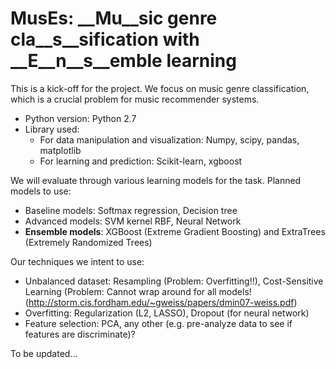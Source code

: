 # MusEs: __Mu__sic genre cla__s__sification with __E__n__s__emble learning

This is a kick-off for the project. We focus on music genre classification, which is a crucial problem for music recommender systems.

- Python version: Python 2.7
- Library used: 
	- For data manipulation and visualization: Numpy, scipy, pandas, matplotlib
	- For learning and prediction: Scikit-learn, xgboost


We will evaluate through various learning models for the task. Planned models to use:
- Baseline models: Softmax regression, Decision tree
- Advanced models: SVM kernel RBF, Neural Network
- **Ensemble models**: XGBoost (Extreme Gradient Boosting) and ExtraTrees (Extremely Randomized Trees)

Our techniques we intent to use:
- Unbalanced dataset: Resampling (Problem: Overfitting!!), Cost-Sensitive Learning (Problem: Cannot wrap around for all models! (http://storm.cis.fordham.edu/~gweiss/papers/dmin07-weiss.pdf)
- Overfitting: Regularization (L2, LASSO), Dropout (for neural network)
- Feature selection: PCA, any other (e.g. pre-analyze data to see if features are discriminate)?

To be updated...
